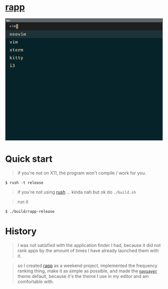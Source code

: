 # [rapp](https://github.com/rakivo/rapp/tree/master)

![](https://raw.githubusercontent.com/rakivo/rapp/refs/heads/master/assets/preview.png)

# Quick start
> if you're not on X11, the program won't compile / work for you.
```console
$ rush -t release
```
> if you're not using [rush](https://github.com/rakivo/rush) ... kinda nah but ok do `./build.sh`

> run it
```console
$ ./build/rapp-release
```

# History
> I was not satisfied with the application finder I had, because it did not rank apps by the amount of times I have already launched them with it.

> so I created [rapp](https://github.com/rakivo/rapp/tree/master) as a weekend project, implemented the frequency ranking thing, make it as simple as possible, and made the [`naysayer`](https://github.com/nickav/naysayer-theme.el) theme default, because it's the theme I use in my editor and am comfortable with.
